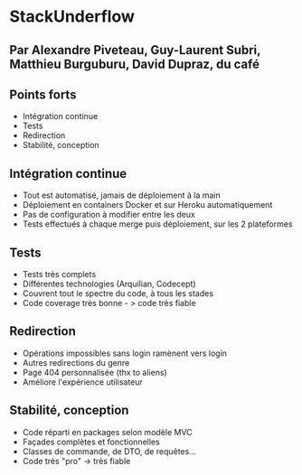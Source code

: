 # StackUnderflow
## Par Alexandre Piveteau, Guy-Laurent Subri, Matthieu Burguburu, David Dupraz, du café

## Points forts
+ Intégration continue
+ Tests
+ Redirection
+ Stabilité, conception

## Intégration continue
+ Tout est automatisé, jamais de déploiement à la main
+ Déploiement en containers Docker et sur Heroku automatiquement
+ Pas de configuration à modifier entre les deux
+ Tests effectués à chaque merge puis déploiement, sur les 2 plateformes

## Tests
+ Tests très complets
+ Différentes technologies (Arquilian, Codecept)
+ Couvrent tout le spectre du code, à tous les stades
+ Code coverage très bonne - > code très fiable

## Redirection
+ Opérations impossibles sans login ramènent vers login
+ Autres redirections du genre
+ Page 404 personnalisée (thx to aliens)
+ Améliore l'expérience utilisateur

## Stabilité, conception
+ Code réparti en packages selon modèle MVC
+ Façades complètes et fonctionnelles
+ Classes de commande, de DTO, de requêtes...
+ Code très "pro" -> très fiable